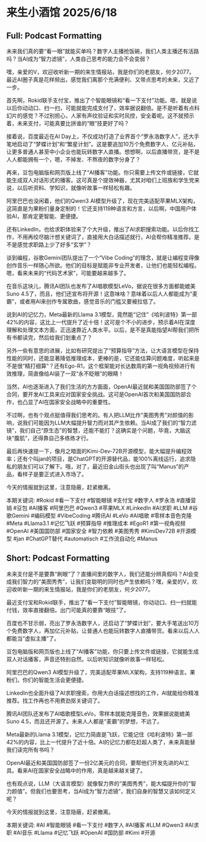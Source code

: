 # 来生小酒馆 2025/6/18

## Full: Podcast Formatting 

未来我们真的要“看一眼”就能买单吗？数字人主播抢饭碗，我们人类主播还有活路吗？当AI成为“智力滤镜”，人类自己思考的能力会不会变弱？

嘿，亲爱的V，欢迎收听新一期的来生情报站，我是你们的老朋友，何夕2077。最近AI圈子真是花样频出，感觉我们离那个充满便利、又带点思考的未来，又近了一步。

首先啊，Rokid联手支付宝，推出了个智能眼镜和“看一下支付”功能。嗯，就是说以后你动动口、扫一扫，可能就能完成支付了，效率据说翻倍。是不是听着有点科幻片的感觉？不过别担心，人家有声纹验证和实时风控，安全着呢。这不就预示着，未来支付，可能真要比拼谁的“眼”技更好了吗？

接着说，百度最近在AI Day上，不仅成功打造了业界首个“罗永浩数字人”，还大手笔地启动了“梦蝶计划”和“繁星计划”。这是要追加10万个免费数字人、亿元补贴，让更多普通人甚至中小企业也能玩转数字人直播。想想啊，以后直播带货，是不是人人都能拥有一个，嗯，不掉发、不熬夜的数字分身了？

再来，豆包电脑版和网页版上线了“AI播客”功能。你只需要上传文件或链接，它就能生成双人对话形式的播客。这可真是个提效神器，尤其对咱们上班族和学生党来说，以后听资料、学知识，就像听故事一样轻松有趣。

阿里巴巴也没闲着，他们的Qwen3 AI模型升级了，现在完美适配苹果MLX架构，这简直是为果粉们量身定制的！它还支持119种语言和方言，以后啊，中国用户体验AI，那肯定更智能、更便捷。

还有LinkedIn，也给求职体验来了个大升级，推出了AI求职搜索功能。以后你找工作，不用再绞尽脑汁想关键词了，直接用大白话描述就行，AI会帮你精准推荐。是不是感觉求职路上少了好多“玄学”？

谈到编程，谷歌Gemini团队提出了一个“Vibe Coding”的理念，就是让编程变得像创作音乐一样随心所欲。他们的目标是赋能非专业开发者，让他们也能轻松编程。嗯，看来未来的“代码艺术家”，可能要越来越多了。

在音乐这块儿，腾讯AI团队也发布了AI唱歌模型LeVo，据说在很多方面都能媲美Suno 4.5了，而且，他们还宣布将开源！这意味啥？意味着以后人人都能成为“麦霸”，或者用AI来创作专属歌曲，感觉音乐的门槛又要被拉低了。

说到AI的记忆力，Meta最新的Llama 3.1模型，竟然能“记住”《哈利波特》第一部42%的内容，这比上一代提升了近十倍！这可是个不小的进步，预示着AI在深度理解和处理文本方面，正迅速靠近人类水平。以后，是不是真能指望AI帮我们把所有书都读完，然后给我们划重点了？

另外一些有意思的进展，比如有研究提出了“预算指导”方法，让大语言模型在保持性能的同时，还能显著降低推理成本，更棒的是，它还能估算问题难度，听起来是不是很“精打细算”？还有Ego-R1，这个框架能对长达数周的第一视角视频进行有效推理，简直像给AI装了一双“永不眨眼”的眼睛！

当然，AI也逐渐进入了我们生活的方方面面，OpenAI最近就和美国国防部签了个合同，要开发AI工具来应对国家安全挑战。这可是OpenAI首次和美国国防部合作，也凸显了AI在国家安全战略中的重要性。

不过啊，也有个观点挺值得我们思考的。有人把LLM比作“美图秀秀”对颜值的影响，说我们可能因为LLM大幅提升智力而对其产生依赖。当AI成了我们的“智力滤镜”，我们自己“原生态”的智慧，还能不能打？这确实是个问题，毕竟，大脑这块“腹肌”，还得靠自己多练练才行。

最后再快速提一下，像月之暗面的Kimi-Dev-72B开源模型，能大幅提升编程效率；还有个叫jan的项目，是ChatGPT的开源替代品，能100%离线运行，追求隐私的朋友们可以了解下。哦，对了，最近旧金山街头也出现了叫“Manus”的产品，看样子是要正式进入市场了。

今天的情报就到这里，注意隐蔽，赶紧撤离。

本期关键词:
#Rokid #看一下支付 #智能眼镜 #支付宝 #数字人 #罗永浩 #直播营销 #豆包 #AI播客 #阿里巴巴 #Qwen3 #苹果MLX #LinkedIn #AI求职 #LLM #谷歌Gemini #编码模型 #VibeCoding #腾讯AI #LeVo #AI唱歌 #零样本音色克隆 #Meta #Llama3.1 #记忆飞跃 #预算指导 #推理成本 #EgoR1 #第一视角视频 #OpenAI #美国国防部 #国家安全 #智力依赖 #美图秀秀 #KimiDev72B #开源模型 #jan #ChatGPT替代 #automatisch #工作流自动化 #Manus

## Short: Podcast Formatting 

未来支付是不是要靠“刷眼”了？直播间里的数字人，我们还能分辨真假吗？AI会变成我们智力的“美图秀秀”，让我们变聪明的同时也产生依赖吗？嘿，亲爱的V，欢迎收听新一期的来生情报站，我是你们的老朋友，何夕2077。

最近支付宝和Rokid联手，推出了“看一下支付”智能眼镜，你动动口、扫一扫就能付钱，效率直接翻倍。出门可能真的要靠“眼技”了。

百度也不甘示弱，亮出了罗永浩数字人，还启动了“梦蝶计划”，要大手笔送出10万个免费数字人，再加亿元补贴，让普通人也能玩转数字人直播带货。看来以后人人都能当“虚拟主播”了。

豆包电脑版和网页版也上线了“AI播客”功能，你只要上传文件或链接，它就能生成双人对话播客，声音还特别自然。以后听知识就像听故事一样轻松。

阿里巴巴的Qwen3 AI模型升级了，完美适配苹果MLX架构，支持119种语言。果粉们，你们的智能生活会更便捷。

LinkedIn也全面升级了AI求职搜索，你用大白话描述想找的工作，AI就能给你精准推荐。找工作再也不用费劲抠关键词了。

腾讯AI团队还发布了AI唱歌模型LeVo，零样本就能克隆音色，效果据说能媲美Suno 4.5，而且还开源了。未来人人都是“麦霸”的梦想，不远了。

Meta最新的Llama 3.1模型，记忆力简直是飞跃，它能记住《哈利波特》第一部42%的内容，比上一代提升了近十倍。AI的记忆力都在赶超人类了，未来真能替我们读完所有书吗？

OpenAI最近和美国国防部签了一份2亿美元的合同，要帮他们开发先进的AI工具。看来AI在国家安全战略中的作用，真是越来越关键了。

也有观点说，LLM（大语言模型）就像智力界的“美图秀秀”，能大幅提升你的“智力颜值”。但我们也要思考，当AI成为“智力滤镜”，我们自身的智慧又该如何定义呢？

今天的情报就到这里，注意隐蔽，赶紧撤离。

本期关键词:
#AI
#智能眼镜
#看一下支付
#数字人
#AI播客
#LLM
#Qwen3
#AI求职
#AI音乐
#Llama
#记忆飞跃
#OpenAI
#国防部
#Kimi
#开源